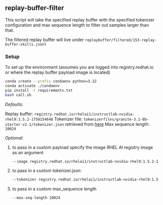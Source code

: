 ## replay-buffer-filter

This script will take the specified replay buffer with the specified tokenizer configuration and max sequence length to filter out samples larger than that.

The filtered replay buffer will live under `replaybuffer/filtered/153-replay-buffer-skills.jsonl`

### Setup

To set up the environment (assumes you are logged into registry.redhat.io or where the replay buffer payload image is located)

```bash
conda create --prefix condaenv python=3.12
conda activate ./condaenv
pip install -r requirements.txt
bash call.sh
```

_Defaults_:

Replay buffer: `registry.redhat.io/rhelai1/instructlab-nvidia-rhel9:1.5.2-1750154648`
Tokenizer file: `tokenizerfiles/granite-3.1-8b-starter-v2.1/tokenizer.json` retrieved from [here](https://catalog.redhat.com/software/containers/rhelai1/granite-3.1-8b-starter-v2.1/683eb332cd4c9ca32ff898a3?gs&q=granite-3.1-8b-starter)
Max sequence length: `10024`

_Optional_: 

1. to pass in a custom payload specify the image RHEL AI registry image as an argument 

    ```bash 
    --image registry.redhat.io/rhelai1/instructlab-nvidia-rhel9:1.5.2-1750154648
    ``` 

2. to pass in a custom tokenizer.json:

    ```bash
    --tokenizer registry.redhat.io/rhelai1/instructlab-nvidia-rhel9:1.5.2-1750154648 tokenizerfiles/granite-3.1-8b-starter-v2.1/tokenizer.json
    ```

3. to pass in a custom max_sequence length

   ```bash
   --max-seq-length 10024
   ```
